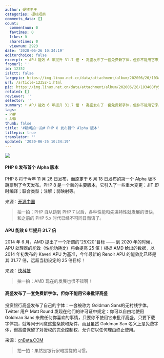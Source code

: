 ```yaml
---
author: 硬核老王
categories: 硬核观察
comments_data: []
count:
  commentnum: 0
  favtimes: 0
  likes: 0
  sharetimes: 0
  viewnum: 2923
date: '2020-06-26 10:34:19'
editorchoice: false
excerpt: • APU 能效 6 年提升 31.7 倍 • 高盛发布了一套免费新字体，但你不能用它来批评高盛
fromurl: ''
id: 12352
islctt: false
largepic: https://img.linux.net.cn/data/attachment/album/202006/26/103408fy50x0aiu3mk53ez.jpg
url: /article-12352-1.html
pic: https://img.linux.net.cn/data/attachment/album/202006/26/103408fy50x0aiu3mk53ez.jpg.thumb.jpg
related: []
reviewer: ''
selector: ''
summary: • APU 能效 6 年提升 31.7 倍 • 高盛发布了一套免费新字体，但你不能用它来批评高盛
tags:
- PHP
- AMD
thumb: false
title: '#新闻拍一拍# PHP 8 发布首个 Alpha 版本'
titlepic: true
translator: ''
updated: '2020-06-26 10:34:19'
---
```


![](/data/attachment/album/202006/26/103408fy50x0aiu3mk53ez.jpg)


#### PHP 8 发布首个 Alpha 版本


PHP 8 将于今年 11 月 26 日发布，而原定于 6 月 18 日发布的第一个 Alpha 版本跳票到了今天发布。PHP 8 是一个新的主要版本，它引入了一些重大变更：JIT 即时编译；联合类型；注解；弱映射等。


来源：[开源中国](https://www.oschina.net/news/116719/php-8-0-0-alpha-1-released)



> 
> 拍一拍：PHP 自从跳到 PHP 7 以后，各种性能和先进特性就发展的很快，和之前的 PHP 5.x 时代已经不可同日而语了。
> 
> 
> 


#### APU 能效 6 年提升 31.7 倍


2014 年 6 月，AMD 提出了一个所谓的“25X20”目标 —— 到 2020 年的时候，APU 处理器的能效（性能功耗比）将会提高 25 倍！根据 AMD 给出的数据，以 2014 年初发布的 Kaveri APU 为基准，今年最新的 Renoir APU 的能效比已经是其 31.77 倍，远超当初设定的 25 倍目标！


来源：[快科技](https://www.cnbeta.com/articles/tech/995639.htm)



> 
> 拍一拍：AMD 现在的发展也很不错啊！
> 
> 
> 


#### 高盛发布了一套免费新字体，但你不能用它来批评高盛


投资银行高盛发布了自己的字体：一套被称为 Goldman Sans的无衬线字体。Twitter 用户 Matt Round 发现在他们的许可证中规定：你可以自由地使用 Goldman Sans 来做任何你喜欢的事情，只要你不使用它来批评高盛。只要下载字体包，就等同于同意这些条款和条件，而且虽然 Goldman San 名义上是免费字体，但高盛保留了对授权的完全控制权，允许它以任何理由终止使用。


来源：[cnBeta.COM](https://hot.cnbeta.com/articles/funny/995635.htm)



> 
> 拍一拍：果然是银行家暗搓搓的习惯。
> 
> 
>